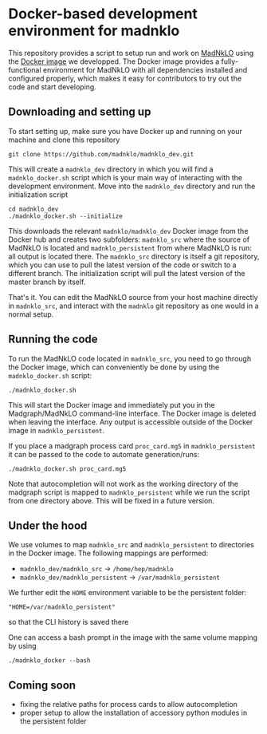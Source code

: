 # Docker-based development environment for madnklo

This repository provides a script to setup run and work on [MadNkLO](https://github.com/madnklo/madnklo/) using the [Docker image](https://hub.docker.com/r/madnklo/madnklo_dev) we developped.
The Docker image provides a fully-functional environment for MadNkLO with all dependencies installed and configured properly, which makes it easy for contributors to try out the code and start developing.

## Downloading and setting up

To start setting up, make sure you have Docker up and running on your machine and clone this repository
```
git clone https://github.com/madnklo/madnklo_dev.git
```
This will create a  `madnklo_dev` directory in which you will find a `madnklo_docker.sh` script which is your main way of interacting with the development environment.
Move into the `madnklo_dev` directory and run the initialization script
```
cd madnklo_dev
./madnklo_docker.sh --initialize
```
This downloads the relevant `madnklo/madnklo_dev` Docker image from the Docker hub and creates two subfolders: `madnklo_src` where the source of MadNkLO is located and `madnklo_persistent` from where MadNkLO is run: all output is located there.
The `madnklo_src` directory is itself a git repository, which you can use to pull the latest version of the code or switch to a different branch. The initialization script will pull the latest version of the master branch by itself.

That's it. You can edit the MadNkLO source from your host machine directly in `madnklo_src`, and interact with the `madnklo` git repository as one would in a normal setup.


## Running the code

To run the MadNkLO code located in `madnklo_src`, you need to go through the Docker image, which can conveniently be done by using the `madnklo_docker.sh` script:

```
./madnklo_docker.sh
```

This will start the Docker image and immediately put you in the Madgraph/MadNkLO command-line interface. The Docker image is deleted when leaving the interface. Any output is accessible outside of the Docker image in `madnklo_persistent`.

If you place a madgraph process card `proc_card.mg5` in `madnklo_persistent` it can be passed to the code to automate generation/runs:
```
./madnklo_docker.sh proc_card.mg5
```

Note that autocompletion will not work as the working directory of the madgraph script is mapped to `madnklo_persistent` while we run the script from one directory above. This will be fixed in a future version.



## Under the hood

We use volumes to map `madnklo_src` and `madnklo_persistent` to directories in the Docker image. The following mappings are performed:

- `madnklo_dev/madnklo_src` -> `/home/hep/madnklo`
- `madnklo_dev/madnklo_persistent` -> `/var/madnklo_persistent`

We further edit the `HOME` environment variable to be the persistent folder:
```
"HOME=/var/madnklo_persistent"
```
so that the CLI history is saved there

One can access a bash prompt in the image with the same volume mapping by using
```
./madnklo_docker --bash
```

## Coming soon
- fixing the relative paths for process cards to allow autocompletion
- proper setup to allow the installation of accessory python modules in the persistent folder




